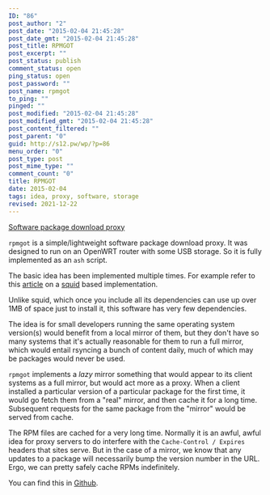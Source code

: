 ```yaml
---
ID: "86"
post_author: "2"
post_date: "2015-02-04 21:45:28"
post_date_gmt: "2015-02-04 21:45:28"
post_title: RPMGOT
post_excerpt: ""
post_status: publish
comment_status: open
ping_status: open
post_password: ""
post_name: rpmgot
to_ping: ""
pinged: ""
post_modified: "2015-02-04 21:45:28"
post_modified_gmt: "2015-02-04 21:45:28"
post_content_filtered: ""
post_parent: "0"
guid: http://s12.pw/wp/?p=86
menu_order: "0"
post_type: post
post_mime_type: ""
comment_count: "0"
title: RPMGOT
date: 2015-02-04
tags: idea, proxy, software, storage
revised: 2021-12-22
---
```


[Software package download proxy](http://github.com/alejandroliu/rpmgot)

`rpmgot` is a simple/lightweight software package download proxy. It was designed to run on an OpenWRT router with some USB storage. So it is fully implemented as an `ash` script.

The basic idea has been implemented multiple times. For example refer to this [article](http://ma.ttwagner.com/lazy-distro-mirrors-with-squid/) on a [squid](http://www.squid-cache.org/) based implementation.

Unlike squid, which once you include all its dependencies can use up over 1MB of space just to install it, this software has very few dependencies.

The idea is for small developers running the same operating system version(s) would benefit from a local mirror of them, but they don't have so many systems that it's actually reasonable for them to run a full mirror, which would entail rsyncing a bunch of content daily, much of which may be packages would never be used.

`rpmgot` implements a _lazy_ mirror something that would appear to its client systems as a full mirror, but would act more as a proxy. When a client installed a particular version of a particular package for the first time, it would go fetch them from a "real" mirror, and then cache it for a long time. Subsequent requests for the same package from the "mirror" would be served from cache.

The RPM files are cached for a very long time. Normally it is an awful, awful idea for proxy servers to do interfere with the `Cache-Control / Expires` headers that sites serve. But in the case of a mirror, we know that any updates to a package will necessarily bump the version number in the URL. Ergo, we can pretty safely cache RPMs indefinitely.

You can find this in [Github](http://github.com/alejandroliu/rpmgot).
